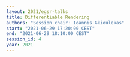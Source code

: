 ```yaml
---
layout: 2021/egsr-talks
title: Differentiable Rendering
authors: "Session chair: Ioannis Gkioulekas"
start: "2021-06-29 17:20:00 CEST"
end: "2021-06-29 18:10:00 CEST"
session_id: 4
year: 2021
---
```

